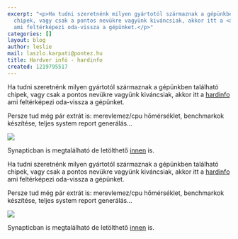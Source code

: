 ```yaml
---
excerpt: "<p>Ha tudni szeretnénk milyen gyártotól származnak a gépünkben található
  chipek, vagy csak a pontos nevükre vagyünk kiváncsiak, akkor itt a <a href='http://hardinfo.berlios.de/'>hardinfo</a>
  ami feltérképezi oda-vissza a gépünket.</p>"
categories: []
layout: blog
author: leslie
mail: laszlo.karpati@pontez.hu
title: Hardver infó - hardinfo
created: 1219795517
---
```

<p>Ha tudni szeretnénk milyen gyártotól származnak a gépünkben található chipek, vagy csak a pontos nevükre vagyünk kiváncsiak, akkor itt a <a href='http://hardinfo.berlios.de/'>hardinfo</a> ami feltérképezi oda-vissza a gépünket.</p>

Persze tud még pár extrát is: merevlemez/cpu hőmérséklet, benchmarkok készítése, teljes system report generálás...
<p><img src="/sites/default/files/hardinfo1.png" /></p>

<p>Synapticban is megtalálható de letölthető <a href='http://hardinfo.berlios.de/Downloads'>innen</a> is.</p>



<p>Ha tudni szeretnénk milyen gyártotól származnak a gépünkben található chipek, vagy csak a pontos nevükre vagyünk kiváncsiak, akkor itt a <a href='http://hardinfo.berlios.de/'>hardinfo</a> ami feltérképezi oda-vissza a gépünket.</p>

Persze tud még pár extrát is: merevlemez/cpu hőmérséklet, benchmarkok készítése, teljes system report generálás...
<p><img src="http://linuxbox.hu/sites/default/files/hardinfo1.png" /></p>

<p>Synapticban is megtalálható de letölthető <a href='http://hardinfo.berlios.de/Downloads'>innen</a> is.</p>



